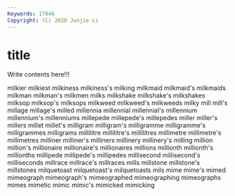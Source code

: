 ```yaml
---
Keywords: 17846
Copyright: (C) 2020 Junjie Li
---
```


# title

Write contents here!!!

milkier 
milkiest 
milkiness 
milkiness's 
milking 
milkmaid 
milkmaid's 
milkmaids
milkman 
milkman's 
milkmen 
milks 
milkshake 
milkshake's 
milkshakes 
milksop 
milksop's 
milksops
milkweed 
milkweed's 
milkweeds 
milky 
mill 
mill's 
millage 
millage's 
milled 
millennia
millennial 
millennial's 
millennium 
millennium's 
millenniums 
millepede 
millepede's 
millepedes 
miller 
miller's
millers 
millet 
millet's 
milligram 
milligram's 
milligramme 
milligramme's 
milligrammes 
milligrams 
millilitre
millilitre's 
millilitres 
millimetre 
millimetre's 
millimetres 
milliner 
milliner's 
milliners 
millinery 
millinery's
milling 
million 
million's 
millionaire 
millionaire's 
millionaires 
millions 
millionth 
millionth's 
millionths
millipede 
millipede's 
millipedes 
millisecond 
millisecond's 
milliseconds 
millrace 
millrace's 
millraces 
mills
millstone 
millstone's 
millstones 
milquetoast 
milquetoast's 
milquetoasts 
mils 
mime 
mime's 
mimed
mimeograph 
mimeograph's 
mimeographed 
mimeographing 
mimeographs 
mimes 
mimetic 
mimic 
mimic's 
mimicked
mimicking 
